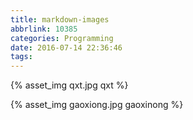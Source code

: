 ```yaml
---
title: markdown-images
abbrlink: 10385
categories: Programming
date: 2016-07-14 22:36:46
tags:
---
```


{% asset_img qxt.jpg qxt %}

{% asset_img gaoxiong.jpg gaoxinong %}

